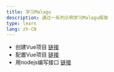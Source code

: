 ```yaml
---
title: 学习Malagu
description: 通过一系列示例学习Malagu框架
type: learn
lang: zh-CN
---
```


- 创建Vue项目 [链接](/malagu-docs/learn/vue.html)
- 配置Vue项目 [链接](/malagu-docs/learn/config-vue.html)
- 用nodejs编写接口 [链接](/malagu-docs/learn/node-api.html)
